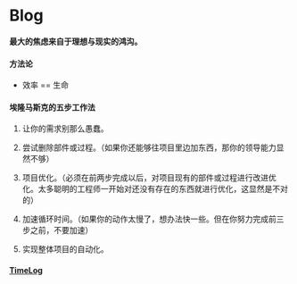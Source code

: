 # Blog

**最大的焦虑来自于理想与现实的鸿沟。**

#### 方法论

- 效率 == 生命

#### 埃隆马斯克的五步工作法

1. 让你的需求别那么愚蠢。

2. 尝试删除部件或过程。（如果你还能够往项目里边加东西，那你的领导能力显然不够）

3. 项目优化。（必须在前两步完成以后，对项目现有的部件或过程进行改进优化。太多聪明的工程师一开始对还没有存在的东西就进行优化，这显然是不对的）

4. 加速循环时间。（如果你的动作太慢了，想办法快一些。但在你努力完成前三步之前，不要加速）

5. 实现整体项目的自动化。

#### [TimeLog](time_log.md)